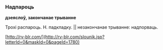 ### Надпароць
**дзеяслоў, закончанае трыванне**

Трохі распароць. Н. падкладку. || незакончанае трыванне: надпорваць.

<a rel="author">[http://rv-blr.com/](http://rv-blr.com/slounik.jsp?letterId=0&maskId=0&pageId=1780)</a>
